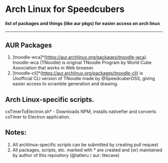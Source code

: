 # Arch Linux for Speedcubers
#### list of packages and things (like aur pkgs) for easier access on arch linux
-------
## AUR Packages
1. [tnoodle-wca]*(https://aur.archlinux.org/packages/tnoodle-wca). tnoodle-wca (TNoodle) is original TNoodle Program by World Cube Association that works in Web browser.
2. [tnoodle-cli]*(https://aur.archlinux.org/packages/tnoodle-cli) is Unofficial CLI version of TNoodle made by @SpeedcuberOSS, giving easier access to scramble generation and drawing.
## Arch Linux-specific scripts.
csTimerToElectron.sh* - Downloads NPM, installs nativefier and converts csTimer to Electron application.

## Notes:
1. All archlinux-specific scripts can be submitted by creating pull request
2. All packages, scripts, etc. marked with * are created and (or) maintained by author of this repository (@latteru / aur: litecave)

